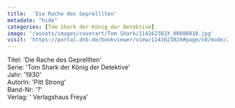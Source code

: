 ```yaml
---
title:  'Die Rache des Geprelllten'
metadate: "hide"
categories: [Tom Shark der König der Detektive]
image: '/assets/images/coverart/Tom Shark/114162382X_00000010.jpg'
visit: 'https://portal.dnb.de/bookviewer/view/114162382X#page/n0/mode/2up'
---
```

Titel: 'Die Rache des Geprelllten' <br>
Serie: 'Tom Shark der König der Detektive' <br>
Jahr: '1930' <br>
AutorIn: 'Pitt Strong' <br>
Band-Nr: '?' <br>
Verlag: ' Verlagshaus Freya'